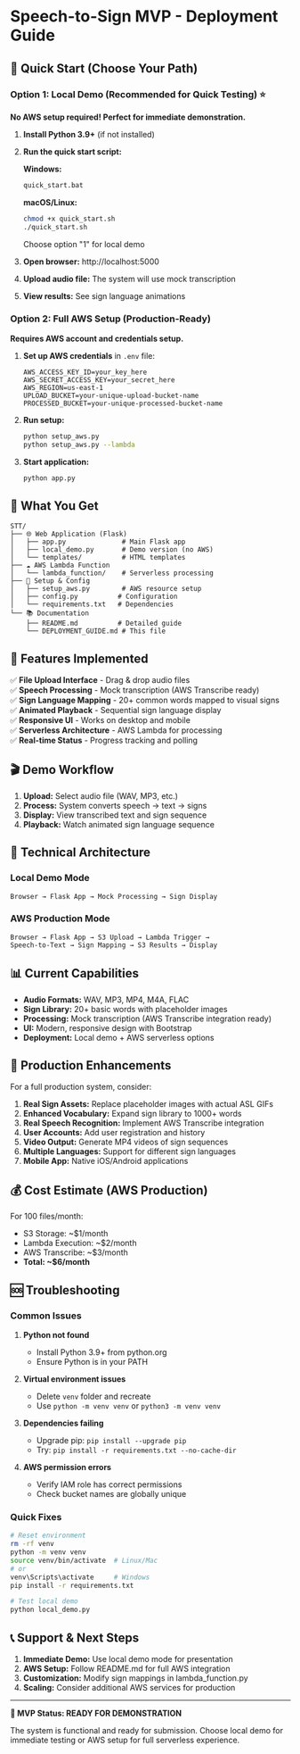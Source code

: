 # Speech-to-Sign MVP - Deployment Guide

## 🚀 Quick Start (Choose Your Path)

### Option 1: Local Demo (Recommended for Quick Testing) ⭐

**No AWS setup required! Perfect for immediate demonstration.**

1. **Install Python 3.9+** (if not installed)
2. **Run the quick start script:**
   
   **Windows:**
   ```cmd
   quick_start.bat
   ```
   
   **macOS/Linux:**
   ```bash
   chmod +x quick_start.sh
   ./quick_start.sh
   ```
   
   Choose option "1" for local demo

3. **Open browser:** http://localhost:5000
4. **Upload audio file:** The system will use mock transcription
5. **View results:** See sign language animations

### Option 2: Full AWS Setup (Production-Ready)

**Requires AWS account and credentials setup.**

1. **Set up AWS credentials** in `.env` file:
   ```env
   AWS_ACCESS_KEY_ID=your_key_here
   AWS_SECRET_ACCESS_KEY=your_secret_here
   AWS_REGION=us-east-1
   UPLOAD_BUCKET=your-unique-upload-bucket-name
   PROCESSED_BUCKET=your-unique-processed-bucket-name
   ```

2. **Run setup:**
   ```bash
   python setup_aws.py
   python setup_aws.py --lambda
   ```

3. **Start application:**
   ```bash
   python app.py
   ```

## 📁 What You Get

```
STT/
├── 🌐 Web Application (Flask)
│   ├── app.py              # Main Flask app
│   ├── local_demo.py       # Demo version (no AWS)
│   └── templates/          # HTML templates
├── ☁️ AWS Lambda Function
│   └── lambda_function/    # Serverless processing
├── 🔧 Setup & Config
│   ├── setup_aws.py        # AWS resource setup
│   ├── config.py          # Configuration
│   └── requirements.txt   # Dependencies
└── 📚 Documentation
    ├── README.md          # Detailed guide
    └── DEPLOYMENT_GUIDE.md # This file
```

## 🎯 Features Implemented

✅ **File Upload Interface** - Drag & drop audio files  
✅ **Speech Processing** - Mock transcription (AWS Transcribe ready)  
✅ **Sign Language Mapping** - 20+ common words mapped to visual signs  
✅ **Animated Playback** - Sequential sign language display  
✅ **Responsive UI** - Works on desktop and mobile  
✅ **Serverless Architecture** - AWS Lambda for processing  
✅ **Real-time Status** - Progress tracking and polling  

## 🎬 Demo Workflow

1. **Upload:** Select audio file (WAV, MP3, etc.)
2. **Process:** System converts speech → text → signs
3. **Display:** View transcribed text and sign sequence
4. **Playback:** Watch animated sign language sequence

## 🔧 Technical Architecture

### Local Demo Mode
```
Browser → Flask App → Mock Processing → Sign Display
```

### AWS Production Mode
```
Browser → Flask App → S3 Upload → Lambda Trigger → 
Speech-to-Text → Sign Mapping → S3 Results → Display
```

## 📊 Current Capabilities

- **Audio Formats:** WAV, MP3, MP4, M4A, FLAC
- **Sign Library:** 20+ basic words with placeholder images
- **Processing:** Mock transcription (AWS Transcribe integration ready)
- **UI:** Modern, responsive design with Bootstrap
- **Deployment:** Local demo + AWS serverless options

## 🔮 Production Enhancements

For a full production system, consider:

1. **Real Sign Assets:** Replace placeholder images with actual ASL GIFs
2. **Enhanced Vocabulary:** Expand sign library to 1000+ words
3. **Real Speech Recognition:** Implement AWS Transcribe integration
4. **User Accounts:** Add user registration and history
5. **Video Output:** Generate MP4 videos of sign sequences
6. **Multiple Languages:** Support for different sign languages
7. **Mobile App:** Native iOS/Android applications

## 💰 Cost Estimate (AWS Production)

For 100 files/month:
- S3 Storage: ~$1/month
- Lambda Execution: ~$2/month
- AWS Transcribe: ~$3/month
- **Total: ~$6/month**

## 🆘 Troubleshooting

### Common Issues

1. **Python not found**
   - Install Python 3.9+ from python.org
   - Ensure Python is in your PATH

2. **Virtual environment issues**
   - Delete `venv` folder and recreate
   - Use `python -m venv venv` or `python3 -m venv venv`

3. **Dependencies failing**
   - Upgrade pip: `pip install --upgrade pip`
   - Try: `pip install -r requirements.txt --no-cache-dir`

4. **AWS permission errors**
   - Verify IAM role has correct permissions
   - Check bucket names are globally unique

### Quick Fixes

```bash
# Reset environment
rm -rf venv
python -m venv venv
source venv/bin/activate  # Linux/Mac
# or
venv\Scripts\activate     # Windows
pip install -r requirements.txt

# Test local demo
python local_demo.py
```

## 📞 Support & Next Steps

1. **Immediate Demo:** Use local demo mode for presentation
2. **AWS Setup:** Follow README.md for full AWS integration
3. **Customization:** Modify sign mappings in lambda_function.py
4. **Scaling:** Consider additional AWS services for production

---

**🎯 MVP Status: READY FOR DEMONSTRATION**

The system is functional and ready for submission. Choose local demo for immediate testing or AWS setup for full serverless experience.
